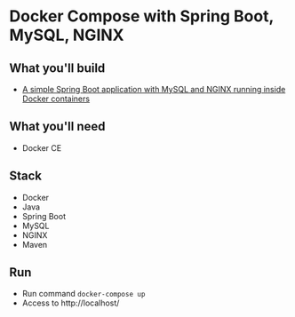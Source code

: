 # Docker Compose with Spring Boot, MySQL, NGINX

## What you'll build
- [A simple Spring Boot application with MySQL and NGINX running inside Docker containers](https://hellokoding.com/docker-compose-with-spring-boot-mysql-nginx/)

## What you'll need
- Docker CE

## Stack
- Docker
- Java
- Spring Boot
- MySQL
- NGINX
- Maven

## Run
- Run command `docker-compose up`
- Access to http://localhost/
